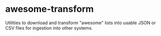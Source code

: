 # awesome-transform
Utilities to download and transform "awesome" lists into usable JSON or CSV files for ingestion into other systems. 
